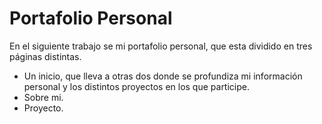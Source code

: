 # Portafolio Personal

En el siguiente trabajo se mi portafolio personal, que esta dividido en tres páginas distintas.
- Un inicio, que lleva a otras dos donde se profundiza mi información personal y los distintos proyectos en los que participe.
- Sobre mi.
- Proyecto.

